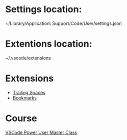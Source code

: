 # Settings location:
~/Library/Application\ Support/Code/User/settings.json

# Extentions location:
~/.vscode/extensions

# Extensions
* [Trailing Spaces](https://marketplace.visualstudio.com/items?itemName=shardulm94.trailing-spaces)
* [Bookmarks](https://marketplace.visualstudio.com/items?itemName=alefragnani.Bookmarks&WT.mc_id=vscodecandothat-dotcom)

# Course
[VSCode Power User Master Class](https://vscode.pro)
